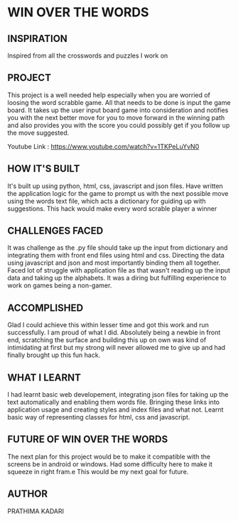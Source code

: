 # WIN OVER THE WORDS

## INSPIRATION

Inspired from all the crosswords and puzzles I work on

## PROJECT

This project is a well needed help especially when you are worried of loosing the word scrabble game. All that needs to be done is input the game board. It takes up the user input board game into consideration and notifies you with the next better move for you to move forward in the winning path and also provides you with the score you could possibly get if you follow up the move suggested. 

Youtube Link : https://www.youtube.com/watch?v=1TKPeLuYvN0

## HOW IT'S BUILT

It's built up using python, html, css, javascript and json files. Have written the application logic for the game to prompt us with the next possible move using the words text file, which acts a dictionary for guiding up with suggestions. This hack would make every word scrable player a winner

## CHALLENGES FACED

It was challenge as the .py file should take up the input from dictionary and integrating them with front end files using html and css. Directing the data using javascript and json and most importantly binding them all together. Faced lot of struggle with application file as that wasn't reading up the input data and taking up the alphabets. It was a diring but fulfilling experience to work on games being a non-gamer.

## ACCOMPLISHED

Glad I could achieve this within lesser time and got this work and run successfully. I am proud of what I did. Absolutely being a newbie in front end, scratching the surface and building this up on own was kind of intimidating at first but my strong will never allowed me to give up and had finally brought up this fun hack. 

## WHAT I LEARNT

I had learnt basic web developement, integrating json files for taking up the text automatically and enabling them words file. Bringing these links into application usage and creating styles and index files and what not. Learnt basic way of representing classes for html, css and javascript.

## FUTURE OF WIN OVER THE WORDS 

The next plan for this project would be to make it compatible with the screens be in android or windows. Had some difficulty here to make it squeeze in right fram.e This would be my next goal for future. 

## AUTHOR

PRATHIMA KADARI
